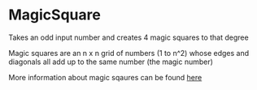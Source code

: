 # MagicSquare
Takes an odd input number and creates 4 magic squares to that degree

Magic squares are an n x n grid of numbers (1 to n^2) whose edges and diagonals all add up to the same number (the magic number)

More information about magic sqaures can be found [here](https://en.wikipedia.org/wiki/Magic_square)
